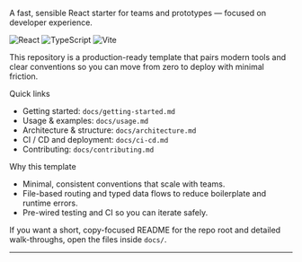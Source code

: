 
A fast, sensible React starter for teams and prototypes — focused on developer experience.

![React](https://img.shields.io/badge/React-19-61DAFB?logo=react&logoColor=white) ![TypeScript](https://img.shields.io/badge/TypeScript-5.7-3178C6?logo=typescript&logoColor=white) ![Vite](https://img.shields.io/badge/Vite-7-646CFF?logo=vite&logoColor=white)

This repository is a production-ready template that pairs modern tools and clear conventions so you can move from zero to deploy with minimal friction.

Quick links

- Getting started: `docs/getting-started.md`
- Usage & examples: `docs/usage.md`
- Architecture & structure: `docs/architecture.md`
- CI / CD and deployment: `docs/ci-cd.md`
- Contributing: `docs/contributing.md`

Why this template

- Minimal, consistent conventions that scale with teams.
- File-based routing and typed data flows to reduce boilerplate and runtime errors.
- Pre-wired testing and CI so you can iterate safely.

If you want a short, copy-focused README for the repo root and detailed walk-throughs, open the files inside `docs/`.

---

